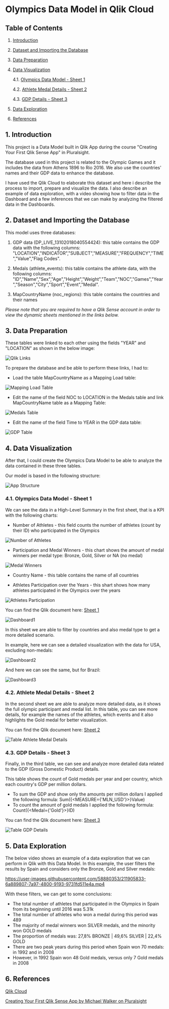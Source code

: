 # Olympics Data Model in Qlik Cloud

## Table of Contents
1. [Introduction](#introduction)
2. [Dataset and Importing the Database](#item2)
3. [Data Preparation](#item3)
4. [Data Visualization](#item4)
   
   4.1. [Olympics Data Model - Sheet 1](#sheet1)
   
   4.2. [Athlete Medal Details - Sheet 2](#sheet2)
   
   4.3. [GDP Details - Sheet 3](#sheet3)

5. [Data Exploration](#item5)
6. [References](#item6)

  
## 1. Introduction <a name="introduction"></a>

This project is a Data Model built in Qlik App during the course "Creating Your First Qlik Sense App" in Pluralsight. 

The database used in this project is related to the Olympic Games and it includes the data from Athens 1896 to Rio 2016. We also use the countries' names and their GDP data to enhance the database.

I have used the Qlik Cloud to elaborate this dataset and here i describe the process to import, prepare and visualize the data. I also describe an example of data exploration, with a video showing how to filter data in the Dashboard and a few inferences that we can make by analyzing the filtered data in the Dashboards.

## 2. Dataset and Importing the Database <a name="item2"></a>

This model uses three databases:

1. GDP data (DP_LIVE_13102018040554424): this table contains the GDP data with the following columns:
"LOCATION","INDICATOR","SUBJECT","MEASURE","FREQUENCY","TIME","Value","Flag Codes".

2. Medals (athlete_events): this table contains the athlete data, with the following columns:
"ID","Name","Sex","Age","Height","Weight","Team","NOC","Games","Year","Season","City","Sport","Event","Medal".

3. MapCountryName (noc_regions): this table contains the countries and their names

*Please note that you are required to have a Qlik Sense account in order to view the dynamic sheets mentioned in the links below.*

## 3. Data Preparation <a name="item3"></a>

These tables were linked to each other using the fields "YEAR" and "LOCATION" as shown in the below image:

![Qlik Links](/images/qlik2.JPG)

To prepare the database and be able to perform these links, I had to:

- Load the table MapCountryName as a Mapping Load table:

![Mapping Load Table](/images/qlik3.JPG)

- Edit the name of the field NOC to LOCATION in the Medals table and link MapCountryName table as a Mapping Table:

![Medals Table](/images/qlik4.JPG)

- Edit the name of the field Time to YEAR in the GDP data table:

![GDP Table](/images/qlik5.JPG)

## 4. Data Visualization <a name="item4"></a>

After that, I could create the Olympics Data Model to be able to analyze the data contained in these three tables.

Our model is based in the following structure:

![App Structure](/images/qlik1.JPG)

### 4.1. Olympics Data Model - Sheet 1 <a name="sheet1"></a>

We can see the data in a High-Level Summary in the first sheet, that is a KPI with the following charts:

- Number of Athletes - this field counts the number of athletes (count by their ID) who participated in the Olympics

![Number of Athletes](/images/ol_id_athletes.JPG)

- Participation and Medal Winners - this chart shows the amount of medal winners per medal type: Bronze, Gold, Silver or NA (no medal)

![Medal Winners](/images/ol_medal_winners.JPG)

- Country Name - this table contains the name of all countries

- Athletes Participation over the Years - this shart shows how many athletes participated in the Olympics over the years 

![Athletes Participation](/images/ol_year_athletes.JPG)

You can find the Qlik document here: [Sheet 1](https://tmxx59gmlb7gjvt.eu.qlikcloud.com/single/?appid=75be3d5d-1823-427b-a1c5-9aa3009ea961&sheet=177547dd-dc69-4156-9909-8aafab537d1e&theme=horizon&opt=ctxmenu,currsel)

![Dashboard1](/images/qlik6.JPG)

In this sheet we are able to filter by countries and also medal type to get a more detailed scenario.

In example, here we can see a detailed visualization with the data for USA, excluding non-medals:

![Dashboard2](/images/qlik7.JPG)

And here we can see the same, but for Brazil:

![Dashboard3](/images/qlik8.JPG)

### 4.2. Athlete Medal Details - Sheet 2 <a name="sheet2"></a>

In the second sheet we are able to analyze more detailed data, as it shows the full olympic participant and medal list. In this table, you can see more details, for example the names of the athletes, which events and it also highlights the Gold medal for better visualization.

You can find the Qlik document here: [Sheet 2](https://tmxx59gmlb7gjvt.eu.qlikcloud.com/single/?appid=75be3d5d-1823-427b-a1c5-9aa3009ea961&sheet=e8f97a27-2676-4fec-8324-cf4a57bcc860&theme=horizon&opt=ctxmenu,currsel)

![Table Athlete Medal Details](/images/qlik9.JPG)

### 4.3. GDP Details - Sheet 3 <a name="sheet3"></a>

Finally, in the third table, we can see and analyze more detailed data related to the GDP (Gross Domestic Product) details. 

This table shows the count of Gold medals per year and per country, which each country's GDP per million dollars.

- To sum the GDP and show only the amounts per million dollars I applied the following formula: Sum({<MEASURE={'MLN_USD'}>}Value)
- To count the amount of gold medals I applied the following formula: Count({<Medal={'Gold'}>}ID)

You can find the Qlik document here: [Sheet 3](https://tmxx59gmlb7gjvt.eu.qlikcloud.com/single/?appid=75be3d5d-1823-427b-a1c5-9aa3009ea961&sheet=23f17ebc-d0f7-4df2-bd46-46edb1ddd754&theme=horizon&opt=ctxmenu,currsel)

![Table GDP Details](/images/qlik10.JPG)

## 5. Data Exploration <a name="item5"></a>

The below video shows an example of a data exploration that we can perform in Qlik with this Data Model. In this example, the user filters the results by Spain and considers only the Bronze, Gold and Silver medals:

https://user-images.githubusercontent.com/58880353/211905833-6a889807-7a97-4800-9193-9731fd511e4a.mp4

With these filters, we can get to some conclusions:

- The total number of athletes that participated in the Olympics in Spain from its beginning until 2016 was 5.31k
- The total number of athletes who won a medal during this period was 489
- The majority of medal winners won SILVER medals, and the minority won GOLD medals
- The proportion of medals was: 27,8% BRONZE | 49,6% SILVER | 22,4% GOLD
- There are two peak years during this period when Spain won 70 medals: in 1992 and in 2008
- However, in 1992 Spain won 48 Gold medals, versus only 7 Gold medals in 2008

## 6. References <a name="item6"></a>

[Qlik Cloud](https://www.qlik.com/)

[Creating Your First Qlik Sense App by Michael Walker on Pluralsight](https://app.pluralsight.com/library/courses/qlik-sense-first-app)

